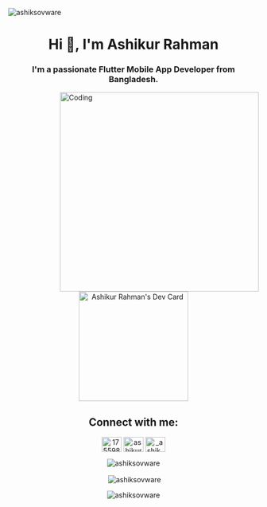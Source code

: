 <p align="left"> <img src="https://komarev.com/ghpvc/?username=ashiksovware&label=Profile%20views&color=0e75b6&style=flat" alt="ashiksovware" /> </p>
<p align="center">
<h1 align="center">Hi 👋, I'm Ashikur Rahman</h1>
<h3 align="center">I'm a passionate Flutter Mobile App Developer from Bangladesh.</h3>
<img align="right" alt="Coding" width="400" src="https://cdn.dribbble.com/users/1162077/screenshots/3848914/programmer.gif">

<p align="center"> <a href="https://app.daily.dev/AshikMotion"><img src="https://api.daily.dev/devcards/5c9b886c694048b4a04e84bb881c7e6c.png?r=6ca" width="220" alt="Ashikur Rahman's Dev Card"/></a> </p>

<h2 align="center">Connect with me:</h2>
<p align="center">
<a href="https://stackoverflow.com/users/17559838" target="blank"><img align="center" src="https://raw.githubusercontent.com/rahuldkjain/github-profile-readme-generator/master/src/images/icons/Social/stack-overflow.svg" alt="17559838" height="30" width="40" /></a>
<a href="https://fb.com/ashikur.rohmanko" target="blank"><img align="center" src="https://raw.githubusercontent.com/rahuldkjain/github-profile-readme-generator/master/src/images/icons/Social/facebook.svg" alt="ashikur.rohmanko" height="30" width="40" /></a>
<a href="https://instagram.com/_ashik__rahman" target="blank"><img align="center" src="https://raw.githubusercontent.com/rahuldkjain/github-profile-readme-generator/master/src/images/icons/Social/instagram.svg" alt="_ashik__rahman" height="30" width="40" /></a>
</p>

<p align="center"><img align="center" src="https://github-readme-stats.vercel.app/api/top-langs?username=ashiksovware&show_icons=true&locale=en&layout=compact" alt="ashiksovware" /></p>
<p align="center">&nbsp;<img align="center" src="https://github-readme-stats.vercel.app/api?username=ashiksovware&show_icons=true&locale=en" alt="ashiksovware" /></p>
<p align="center"><img align="center" src="https://github-readme-streak-stats.herokuapp.com/?user=ashiksovware&" alt="ashiksovware" /></p>
